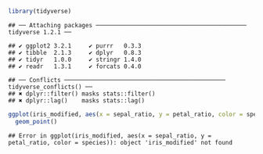 
``` r
library(tidyverse)
```

    ## ── Attaching packages ─────────────────────────────────────────── tidyverse 1.2.1 ──

    ## ✔ ggplot2 3.2.1     ✔ purrr   0.3.3
    ## ✔ tibble  2.1.3     ✔ dplyr   0.8.3
    ## ✔ tidyr   1.0.0     ✔ stringr 1.4.0
    ## ✔ readr   1.3.1     ✔ forcats 0.4.0

    ## ── Conflicts ────────────────────────────────────────────── tidyverse_conflicts() ──
    ## ✖ dplyr::filter() masks stats::filter()
    ## ✖ dplyr::lag()    masks stats::lag()

``` r
ggplot(iris_modified, aes(x = sepal_ratio, y = petal_ratio, color = species)) +
  geom_point()
```

    ## Error in ggplot(iris_modified, aes(x = sepal_ratio, y = petal_ratio, color = species)): object 'iris_modified' not found
